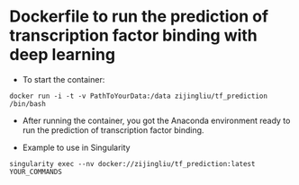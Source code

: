 # Dockerfile to run the prediction of transcription factor binding with deep learning 
  - To start the container:
  ```
  docker run -i -t -v PathToYourData:/data zijingliu/tf_prediction /bin/bash
  ```
  - After running the container, you got the Anaconda environment ready to run the prediction of transcription factor binding.

  - Example to use in Singularity
  ```
  singularity exec --nv docker://zijingliu/tf_prediction:latest YOUR_COMMANDS
  ```